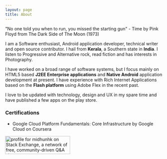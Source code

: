 ```yaml
---
layout: page
title: About
---
```


<p class="message">
  "No one told you when to run, you missed the starting gun" - Time by Pink Floyd from The Dark Side of The Moon (1973)
</p>

I am a Software enthusiast, Android application developer, technical writer and open source contributor. I hail from **Kerala**, a Southern state in **India**. I listen to Progressive and Alternative rock, read fiction and has interests in Photography.

I have worked on a broad range of software systems, but I focus mainly on HTML5 based **J2EE Enterprise applications** and **Native Android** application development at present. I have experience with Rich Internet Applications based on the **Flash platform** using Adobe Flex in the recent past.

I love to be updated with technology, design and UX in my spare time and have published a few apps on the play store.

### Certifications
* Google Cloud Platform Fundamentals: Core Infrastructure by Google Cloud on Coursera

<a href="https://stackexchange.com/users/290461">
  <img src="https://stackexchange.com/users/flair/290461.png" width="208" height="58" alt="profile for midhunhk on Stack Exchange, a network of free, community-driven Q&amp;A sites" title="profile for midhunhk on Stack Exchange, a network of free, community-driven Q&amp;A sites">
</a>
